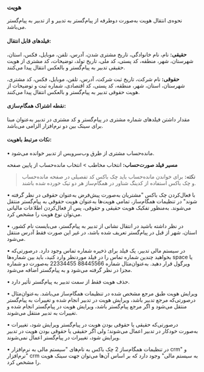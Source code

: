### هویت 

نحوه‌ی انتقال هویت به‌صورت دوطرفه از پیام‌گستر به تدبیر و از تدبیر به پیام‌گستر می‌باشد.

#### فیلدهای قابل انتقال:

**حقیقی:** نام، نام خانوادگی، تاریخ مشتری شدن، آدرس، تلفن، موبایل، فکس، استان، شهرستان، شهر، منطقه، کد پستی، کد ملی، تاریخ تولد، توضیحات، کد مشتری از هویت حقیقی تدبیر به پیام‌گستر و بالعکس انتقال پیدا می‌کنند.

**حقوقی:** نام شرکت، تاریخ ثبت شرکت، آدرس، تلفن، موبایل، فکس، کد مشتری، شهرستان، استان، شهر، منطقه، کد پستی، کد اقتصادی، شماره ثبت و توضیحات از هویت حقوقی تدبیر به پیام‌گستر و بالعکس انتقال پیدا می‌کنند.

#### نقطه اشتراک همگام‌سازی:

مقدار داشتن فیلدهای شماره مشتری در پیام‌گستر و کد مشتری در تدبیر به‌عنوان مبنا برای سینک بین دو نرم‌افزار الزامی می‌باشد.

#### نکات مرتبط باهویت:

•    مانده‌حساب مشتری از طرق وب‌سرویس از تدبیر خوانده می‌شود. 

**مسیر فیلد صورت‌حساب:** انتخاب مخاطب > انتخاب مانده‌حساب از پایین صفحه

> **نکته:** برای خواندن مانده‌حساب باید چک باکس کد تفصیلی در صفحه مانده‌حساب و چک باکس استفاده از کدینگ شناور در همگام‌ساز هر دو تیک خورده شده باشند.

•    با فعال‌کردن چک باکس "مشتریان به‌صورت پیش‌فرض به‌عنوان حقوقی در نظر گرفته شوند" در تنظیمات همگام‌ساز، تمامی هویت‌ها به‌عنوان هویت حقوقی به پیام‌گستر منتقل می‌شوند. به‌منظور تفکیک هویت حقیقی و حقوقی، پس از فعال‌کردن اطلاعات مالیاتی می‌توان نوع هویت را مشخص کرد.

•    در نظر داشته باشید در انتقال نشانی از تدبیر به پیام‌گستر، می‌بایست نام کشور، استان، شهر از قبل در پیام‌گستر تعریف شده باشد، در غیر این صورت فقط آدرس منتقل می‌شود.

•    در سیستم مالی تدبیر، یک فیلد برای ذخیره شماره تماس وجود دارد. درصورتی‌که بخواهید چندین شماره تماس را در فیلد موردنظر وارد کنید، باید بین شماره‌ها space یا ویرگول قرار دهید. به‌عنوان‌مثال شماره 88445566 22334455 به‌صورت دو شماره مجزا در نظر گرفته می‌شود و به پیام‌گستر اضافه می‌شود.  

•     حذف هویت فقط از سمت تدبیر به پیام‌گستر تأثیر دارد.

•    ویرایش هویت طبق مرجع مشخص شده در تنظیمات همگام‌ساز می‌باشد. به‌عنوان‌مثال درصورتی‌که مرجع تدبیر باشد، ویرایش هویت در تدبیر انجام شده و تغییرات به پیام‌گستر منتقل می‌شود و اگر مرجع پیام‌گستر باشد، ویرایش هویت در پیام‌گستر انجام شده و تغییرات به تدبیر منتقل می‌شوند.

•    درصورتی‌که حقیقی یا حقوقی بودن هویت در پیام‌گستر ویرایش شود، تغییرات به‌صورت خودکار در تدبیر اعمال می‌شوند؛ ولی اگر حقیقی یا حقوقی بودن هویت در تدبیر ویرایش شود، تغییرات در پیام‌گستر اعمال نمی‌شوند.

•    در تنظیمات همگام‌ساز 2 چک باکس به نام‌های "سیستم مالی به نرم‌افزار crm" و "نرم‌افزار crm به سیستم مالی" وجود دارد که بر اساس آن‌ها می‌توان جهت سینک هویت را مشخص کرد.
